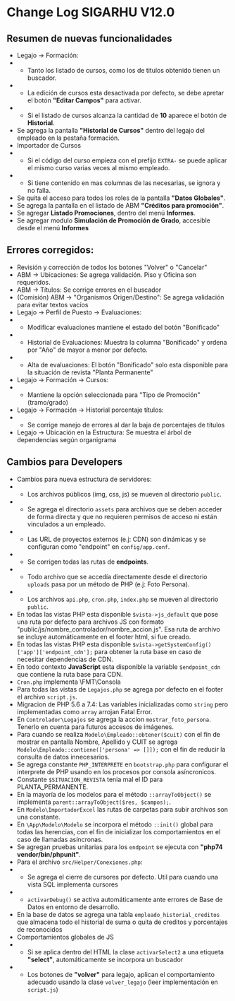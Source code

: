 # Change Log SIGARHU V12.0

## Resumen de nuevas funcionalidades
 - Legajo -> Formación:
 - - Tanto los listado de cursos, como los de titulos obtenido tienen un buscador.
 - - La edición de cursos esta desactivada por defecto, se debe apretar el botón **"Editar Campos"** para activar.
 - - Si el listado de cursos alcanza la cantidad de **10** aparece el botón de **Historial**.
 - Se agrega la pantalla **"Historial de Cursos"** dentro del legajo del empleado en la pestaña formación.
 - Importador de Cursos
 - - Si el código del curso empieza con el prefijo `EXTRA-` se puede aplicar el mismo curso varias veces al mismo empleado.
 - - Si tiene contenido en mas columnas de las necesarias, se ignora y no falla.
 - Se quita el acceso para todos los roles de la pantalla **"Datos Globales"**.
 - Se agrega la pantalla en el listado de ABM **"Créditos para promoción"**.
 - Se agregar **Listado Promociones**, dentro del menú **Informes**.
 - Se agregar modulo **Simulación de Promoción de Grado**, accesible desde el menú **Informes**
 

## Errores corregidos: 
 - Revisión y corrección de todos los botones "Volver" o "Cancelar"
 - ABM -> Ubicaciones: Se agrega validación. Piso y Oficina son requeridos.
 - ABM -> Títulos: Se corrige errores en el buscador
 - (Comisión) ABM -> "Organismos Origen/Destino": Se agrega validación para evitar textos vacíos
 - Legajo -> Perfil de Puesto -> Evaluaciones:
 - - Modificar evaluaciones mantiene el estado del botón "Bonificado"
 - - Historial de Evaluaciones: Muestra la columna "Bonificado" y ordena por "Año" de mayor a menor por defecto.
 - - Alta de evaluaciones: El botón "Bonificado" solo esta disponible para la situación de revista "Planta Permanente"
 - Legajo -> Formación -> Cursos:
 - - Mantiene la opción seleccionada para "Tipo de Promoción" (tramo/grado)
 - Legajo -> Formación -> Historial porcentaje títulos:
 - - Se corrige manejo de errores al dar la baja de porcentajes de títulos
 - Legajo -> Ubicación en la Estructura: Se muestra el árbol de dependencias según organigrama

 

## Cambios para Developers
 - Cambios para nueva estructura de servidores:
 - - Los archivos públicos (img, css, js) se mueven al directorio `public`.
 - - Se agrega el directorio `assets` para archivos que se deben acceder de forma directa y que no requieren permisos de acceso ni están vinculados a un empleado.
 - - Las URL de proyectos externos (e.j: CDN) son dinámicas y se configuran como "endpoint" en `config/app.conf`.
 - - Se corrigen todas las rutas de **endpoints**.
 - - Todo archivo que se accedía directamente desde el directorio `uploads` pasa por un método de PHP (e.j: Foto Persona).
 - - Los archivos `api.php`, `cron.php`, `index.php` se mueven al directorio `public`.
 - En todas las vistas PHP esta disponible `$vista->js_default` que pose una ruta por defecto para archivos JS con formato "public/js/nombre_controlador/nombre_accion.js". Esa ruta de archivo se incluye automáticamente en el footer html, si fue creado.
 - En todas las vistas PHP esta disponible `$vista->getSystemConfig()['app']['endpoint_cdn'];` para obtener la ruta base en caso de necesitar dependencias de CDN.
 - En todo contexto **JavaScript** esta disponible la variable `$endpoint_cdn` que contiene la ruta base para CDN.
 - `Cron.php` implementa \FMT\Consola
 - Para todas las vistas de `Legajos.php` se agrega por defecto en el footer el archivo `script.js`.
 - Migracion de PHP 5.6 a 7.4: Las variables inicializadas como `string` pero implementadas como `array` arrojan Fatal Error.
 - En `Controlador\Legajos` se agrega la accion `mostrar_foto_persona`. Tenerlo en cuenta para futuros accesos de imágenes.
 - Para cuando se realiza `Modelo\Empleado::obtener($cuit)` con el fin de mostrar en pantalla Nombre, Apellido y CUIT se agrega `Modelo\Empleado::contiene(['persona' => []]);` con el fin de reducir la consulta de datos innecesarios.
 - Se agrega constante `PHP_INTERPRETE` en `bootstrap.php` para configurar el interprete de PHP usando en los procesos por consola asíncronicos.
 - Constante `$SITUACION_REVISTA` tenia mal el ID para PLANTA_PERMANENTE.
 - En la mayoría de los modelos para el método `::arrayToObject()` se implementa `parent::arrayToObject($res, $campos);`.
 - En `Modelo\ImportadorExcel` las rutas de carpetas para subir archivos son una constante.
 - En `\App\Modelo\Modelo` se incorpora el método `::init()` global para todas las herencias, con el fin de inicializar los comportamientos en el caso de llamadas asíncronas.
 - Se agregan pruebas unitarias para los `endpoint` se ejecuta con **"php74 vendor/bin/phpunit"**.
 - Para el archivo `src/Helper/Conexiones.php`:
 - - Se agrega el cierre de cursores por defecto. Util para cuando una vista SQL implementa cursores
 - - `activarDebug()` se activa automáticamente ante errores de Base de Datos en entorno de desarrollo.
 - En la base de datos se agrega una tabla `empleado_historial_creditos` que almacena todo el historial de suma o quita de creditos y porcentajes de reconocidos
 - Comportamientos globales de JS
 - - Si se aplica dentro del HTML la clase `activarSelect2` a una etiqueta **"select"**, automáticamente se incorpora un buscador
 - - Los botones de **"volver"** para legajo, aplican el comportamiento adecuado usando la clase `volver_legajo` (leer implementación en `script.js`)
